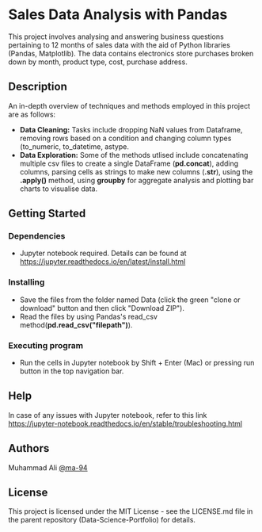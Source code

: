 # Sales Data Analysis with Pandas

This project involves analysing and answering business questions pertaining to 12 months of sales data with the aid of Python libraries (Pandas, Matplotlib). The data contains electronics store purchases broken down by month, product type, cost, purchase address.


## Description

An in-depth overview of techniques and methods employed in this project are as follows:
- **Data Cleaning:** Tasks include dropping NaN values from Dataframe, removing rows based on a condition and changing column types (to_numeric, to_datetime, astype.
- **Data Exploration:** Some of the methods utlised include concatenating multiple csv files to create a single DataFrame (**pd.concat**), adding columns, parsing cells as strings to make new columns (**.str**), using the **.apply()** method, using **groupby** for aggregate analysis and plotting bar charts to visualise data.

## Getting Started

### Dependencies

* Jupyter notebook required. Details can be found at https://jupyter.readthedocs.io/en/latest/install.html 

### Installing

* Save the files from the folder named Data (click the green "clone or download" button and then click "Download ZIP").
* Read the files by using Pandas's read_csv method(**pd.read_csv("filepath")**).

### Executing program

* Run the cells in Jupyter notebook by Shift + Enter (Mac) or pressing run button in the top navigation bar.

## Help

In case of any issues with Jupyter notebook, refer to this link https://jupyter-notebook.readthedocs.io/en/stable/troubleshooting.html

## Authors

Muhammad Ali
[@ma-94](https://www.linkedin.com/in/muhammadali7/)

## License

This project is licensed under the MIT License - see the LICENSE.md file in the parent repository (Data-Science-Portfolio) for details.

